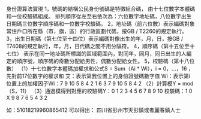 身份證算法實現
1，號碼的結構公民身份號碼是特徵組合碼，
由十七位數字本體碼和一位校驗碼組成。
排列順序從左至右依次為：六位數字地址碼，八位數字出生日期碼三位數字順序碼和一位數字校驗碼。
2，地址碼（前六位數）表示編碼對象常住戶口所在縣（市，旗，區）的行政區劃代碼，按GB / T2260的規定執行。
3，出生日期碼（第七位至十四位）表示編碼對像出生的年，月，日，按GB / T7408的規定執行，年，月，日代碼之間不用分隔符。
4，順序碼（第十五位至十七位）
表示在同一地址碼所標識的區域範圍內，對同年，同月，同日出生的人編定的順序號，順序碼的奇數分配給男性，偶數分配給女性。
5，校驗碼（第十八位數）
（1）十七位數字本體碼加權求和公式S = Sum（Ai * Wi），i = 0，...，16
，先對前17位數字的權求和
艾：表示第我位置上的身份證號碼數字值
Wi：表示第i位置上的加權因子Wi：7 9 10 5 8 4 2 1 6 3 7 9 10 5 8 4 2
（2）計算模Y = mod（S，11）
（3）通過模得到對應的校驗碼Y：0 1 2 3 4 5 6 7 8 9 10
校驗碼：1 0 X 9 8 7 6 5 4 3 2

如：51018219960865412
可以得出：
四川省彭州市天彭鎮或者麗春鎮人士
